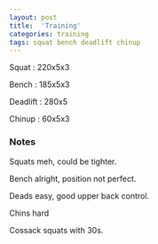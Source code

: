 ```yaml
---
layout: post
title:  'Training'
categories: training
tags: squat bench deadlift chinup
---
```


Squat       :   220x5x3

Bench       :   185x5x3

Deadlift    :   280x5

Chinup      :   60x5x3

### Notes

Squats meh, could be tighter.

Bench alright, position not perfect.

Deads easy, good upper back control.

Chins hard

Cossack squats with 30s.
